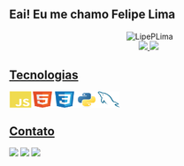 ## Eai! Eu me chamo Felipe Lima

<div align="center">&nbsp;<img align="center" height="250px" src="https://streak-stats.demolab.com/?user=LipePLima&theme=blue-green" alt="LipePLima" /></div>
<div align="center">
  <a href="https://github.com/LipePLima">
  <img height="180em" src="https://github-readme-stats.vercel.app/api?username=LipePLima&show_icons=true&theme=blue-green&include_all_commits=true&count_private=true"/>
  <img height="180em" src="https://github-readme-stats.vercel.app/api/top-langs/?username=LipePLima&layout=compact&langs_count=7&theme=blue-green"/>
</div>
  
## Tecnologias
<img align="center" alt="Fil-Js" height="30" width="40" src="https://raw.githubusercontent.com/devicons/devicon/master/icons/javascript/javascript-plain.svg"><img align="center" alt="Fil-HTML" height="30" width="40" src="https://raw.githubusercontent.com/devicons/devicon/master/icons/html5/html5-original.svg"><img align="center" alt="Fil-CSS" height="30" width="40" src="https://raw.githubusercontent.com/devicons/devicon/master/icons/css3/css3-original.svg"><img align="center" alt="Fil-Python" height="30" width="40" src="https://raw.githubusercontent.com/devicons/devicon/master/icons/python/python-original.svg"><img align="center" alt="Fil-Python" height="30" width="40" src="https://raw.githubusercontent.com/devicons/devicon/master/icons/mysql/mysql-original.svg">


 ## Contato
 <div> 
    <a href="mailto:felipe.lima0160@gmail.com" target="_blank"><img src="https://img.shields.io/badge/Gmail-D14836?style=for-the-badge&logo=gmail&logoColor=white" target="_blank"></a>  
    <a href="https://wa.me/5521979926096" target="_blank"><img src="https://img.shields.io/badge/WhatsApp-25D366?style=for-the-badge&logo=whatsapp&logoColor=white" target="_blank"></a>  
    <a href="https://www.linkedin.com/in/felipe-lima01/" target="_blank"><img src="https://img.shields.io/badge/LinkedIn-0077B5?style=for-the-badge&logo=linkedin&logoColor=white" target="_blank"></a> 
</div>
